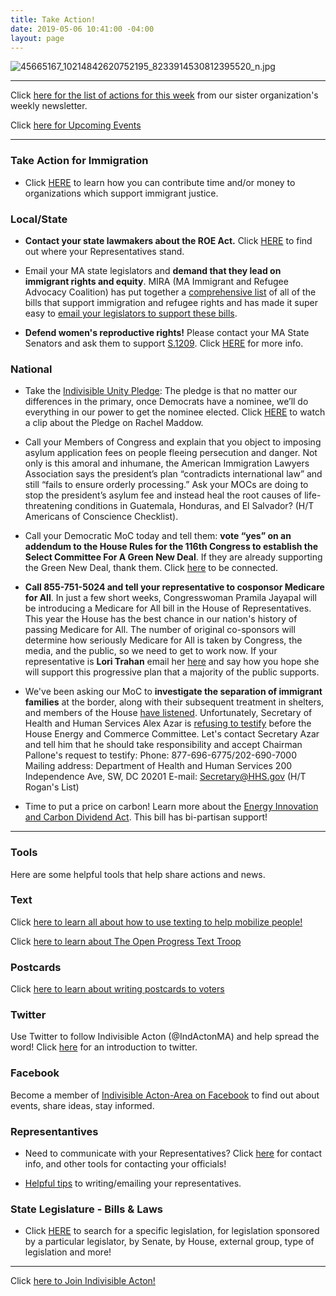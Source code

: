 ```yaml
---
title: Take Action!
date: 2019-05-06 10:41:00 -04:00
layout: page
---
```


![45665167_10214842620752195_8233914530812395520_n.jpg](/uploads/45665167_10214842620752195_8233914530812395520_n.jpg)

---

Click [here for the list of actions for this week](https://docs.google.com/document/d/1c9noDp4crDN3kzDnXp6owDDsxNlR2XBBRXVmY0e4UxQ/edit?ts=5a5e9634) from our sister organization's weekly newsletter.

Click [here for Upcoming Events](http://www.indivisibleacton.org/events/upcoming-events.html)

---

### Take Action for Immigration

* Click [HERE](https://docs.google.com/document/d/e/2PACX-1vTMqS6yDQZAGNdad1FYd6cMwj0EoEzDvkqgVPN0GzKX9UpMEaH1U9QmAhTwB-JOiw8MruJaYHj0VNf9/pub) to learn how you can contribute time and/or money to organizations which support immigrant justice.

### Local/State

* **Contact your state lawmakers about the ROE Act.** Click [HERE](https://www.plannedparenthoodaction.org/planned-parenthood-advocacy-fund-massachusetts-inc/issues/roe-act/roe-act-cosponsors?fbclid=IwAR3q0MsBefpFWEW9kq8vl7sAzzeRyE0iTAZDauZjxpP9ocIvGDyvEDc_CLQ) to find out where your Representatives stand.  

* Email your MA state legislators and **demand that they lead on immigrant rights and equity**. MIRA (MA Immigrant and Refugee Advocacy Coalition) has put together a [comprehensive list](https://mailchi.mp/miracoalition/action-alert-lets-build-momentum-for-our-2019-priority-bills?e=baa65bb0e1&link_id=16&can_id=9a7cc198611ac2a74f284fdda8e14f7e) of all of the bills that support immigration and refugee rights and has made it super easy to [email your legislators to support these bills](https://p2a.co/96apnIc?link_id=17&can_id=9a7cc198611ac2a74f284fdda8e14f7e).


* **Defend women's reproductive rights!**  Please contact your MA State Senators and ask them to support [S.1209](https://malegislature.gov/Bills/191/SD109).  Click [HERE](https://www.plannedparenthoodaction.org/planned-parenthood-advocacy-fund-massachusetts-inc/issues/roe-act/roe-act-cosponsors) for more info.

### National

* Take the [Indivisible Unity Pledge](http://pledge.indivisible.org): The pledge is that no matter our differences in the primary, once Democrats have a nominee, we’ll do everything in our power to get the nominee elected.  Click [HERE](https://www.youtube.com/watch?v=HojK7c7X3WE&link_id=18&can_id=9a7cc198611ac2a74f284fdda8e14f7e&source=email-2019-5-7-indivisible-acton-weekly-newsletter&email_referrer=email_540613&email_subject=2019-5-7-indivisible-acton-weekly-newsletter) to watch a clip about the Pledge on Rachel Maddow.


* Call your Members of Congress and explain that you object to imposing asylum application fees on people fleeing persecution and danger. Not only is this amoral and inhumane, the American Immigration Lawyers Association says the president’s plan “contradicts international law” and still “fails to ensure orderly processing.” Ask your MOCs are doing to stop the president’s asylum fee and instead heal the root causes of life-threatening conditions in Guatemala, Honduras, and El Salvador? (H/T Americans of Conscience Checklist).


* Call your Democratic MoC today and tell them: **vote “yes” on an addendum to the House Rules for the 116th Congress to establish the Select Committee For A Green New Deal**. If they are already supporting the Green New Deal, thank them. Click [here](https://act.indivisible.org/call/green-new-deal/?link_id=21&can_id=9a7cc198611ac2a74f284fdda8e14f7e) to be connected.


* **Call 855-751-5024 and tell your representative to cosponsor Medicare for All**. In just a few short weeks, Congresswoman Pramila Jayapal will be introducing a Medicare for All bill in the House of Representatives. This year the House has the best chance in our nation's history of passing Medicare for All. The number of original co-sponsors will determine how seriously Medicare for All is taken by Congress, the media, and the public, so we need to get to work now.  If your representative is **Lori Trahan** email her [here](https://trahan.house.gov/contact/) and say how you hope she will support this progressive plan that a majority of the public supports.


* We've been asking our MoC to **investigate the separation of immigrant families** at the border, along with their subsequent treatment in shelters, and members of the House [have listened](http://sandhillsexpress.com/abc_politics/house-democrats-plan-oversight-hearings-introduce-special-counsel-protection-bill-abcid36144995/). Unfortunately, Secretary of Health and Human Services Alex Azar is [refusing to testify](https://www.politico.com/story/2019/01/22/health-secretary-testify-seperated-children-1119744) before the House Energy and Commerce Committee. Let's contact Secretary Azar and tell him that he should take responsibility and accept Chairman Pallone's request to testify: Phone: 877-696-6775/202-690-7000 Mailing address: Department of Health and Human Services 200 Independence Ave, SW, DC 20201 E-mail: Secretary@HHS.gov  (H/T Rogan's List)


* Time to put a price on carbon!  Learn more about the [Energy Innovation and Carbon Dividend Act](https://energyinnovationact.org/how-it-works/).  This bill has bi-partisan support!

---

### Tools

Here are some helpful tools that help share actions and news.

### Text

Click [here to learn all about how to use texting to help mobilize people!](https://docs.google.com/document/d/1PvjgTv0y5wthNdlEJeMkg6K3hE4HOoeRAgTfFO2PSQM)

Click [here to learn about The Open Progress Text Troop](https://www.openprogress.com/text-troop)

### Postcards

Click [here to learn about writing postcards to voters](http://www.postcardstovoters.org)

### Twitter

Use Twitter to follow Indivisible Acton (@IndActonMA) and help spread the word!  Click [here](https://drive.google.com/file/d/0BwLIGG6Uwnr_Y0h2a3EwS0hiWTF6dHNkLXR1OUZMOGhibHpr/view) for an  introduction to twitter.

### Facebook

Become a member of [Indivisible Acton-Area on Facebook](https://www.facebook.com/groups/indivisibleacton) to find out about events, share ideas, stay informed.

### Representantives

* Need to communicate with your Representatives?  Click [here](http://www.indivisibleacton.org/2018-ma-state-primary.html) for contact info, and other tools for contacting your officials!

* [Helpful tips](https://docs.google.com/document/d/1vKG49nreg_Y2_xr2dzYfwcPF4KOFvGRoX6caxWKrMUQ/)  to writing/emailing your representatives.

### State Legislature - Bills & Laws

* Click [HERE](https://malegislature.gov/Bills/Search) to search for a specific legislation, for legislation sponsored by a particular legislator, by Senate, by House, external group, type of legislation and more!

---

Click [here to Join Indivisible Acton!](https://actionnetwork.org/forms/join-indivisible-acton?source=direct_link&referrer=group-indivisible-acton)